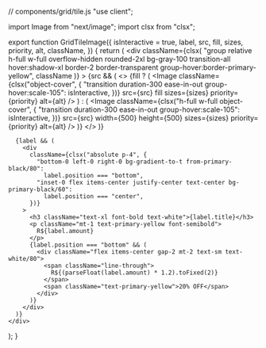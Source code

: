 // components/grid/tile.js
"use client";

import Image from "next/image";
import clsx from "clsx";

export function GridTileImage({
  isInteractive = true,
  label,
  src,
  fill,
  sizes,
  priority,
  alt,
  className,
}) {
  return (
    <div
      className={clsx(
        "group relative h-full w-full overflow-hidden rounded-2xl bg-gray-100 transition-all hover:shadow-xl border-2 border-transparent group-hover:border-primary-yellow",
        className
      )}
    >
      {src && (
        <>
          {fill ? (
            <Image
              className={clsx("object-cover", {
                "transition duration-300 ease-in-out group-hover:scale-105":
                  isInteractive,
              })}
              src={src}
              fill
              sizes={sizes}
              priority={priority}
              alt={alt}
            />
          ) : (
            <Image
              className={clsx("h-full w-full object-cover", {
                "transition duration-300 ease-in-out group-hover:scale-105":
                  isInteractive,
              })}
              src={src}
              width={500}
              height={500}
              sizes={sizes}
              priority={priority}
              alt={alt}
            />
          )}
        </>
      )}

      {label && (
        <div
          className={clsx("absolute p-4", {
            "bottom-0 left-0 right-0 bg-gradient-to-t from-primary-black/80":
              label.position === "bottom",
            "inset-0 flex items-center justify-center text-center bg-primary-black/60":
              label.position === "center",
          })}
        >
          <h3 className="text-xl font-bold text-white">{label.title}</h3>
          <p className="mt-1 text-primary-yellow font-semibold">
            R${label.amount}
          </p>
          {label.position === "bottom" && (
            <div className="flex items-center gap-2 mt-2 text-sm text-white/80">
              <span className="line-through">
                R${(parseFloat(label.amount) * 1.2).toFixed(2)}
              </span>
              <span className="text-primary-yellow">20% OFF</span>
            </div>
          )}
        </div>
      )}
    </div>
  );
}
